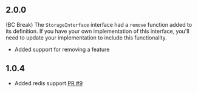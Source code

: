 2.0.0
-----

(BC Break) The `StorageInterface` interface had a `remove` function added to its definition.  If you have your own implementation of this interface, you'll need to update your implementation to include this functionality.

- Added support for removing a feature

1.0.4
-----

- Added redis support [PR #9](https://github.com/opensoft/rollout/pull/9)
